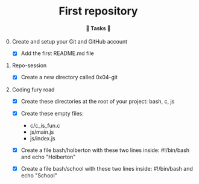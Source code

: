 <h1 align="center">
    First repository
</h1>


<h4 align="center"> 
	🚧  Tasks 🚧
</h4>


0. Create and setup your Git and GitHub account
    
    - [x] Add the first README.md file
 
1. Repo-session
    
    - [x] Create a new directory called 0x04-git

2. Coding fury road
    
    - [x] Create these directories at the root of your project: bash, c, js
    - [x] Create these empty files:
      - c/c_is_fun.c
      - js/main.js
      - js/index.js
    - [x] Create a file bash/holberton with these two lines inside: #!/bin/bash and echo "Holberton"
    - [x] Create a file bash/school with these two lines inside: #!/bin/bash and echo "School"


